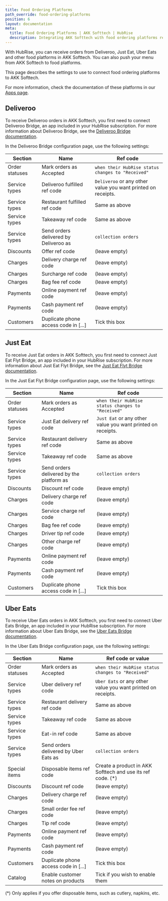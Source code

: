 ```yaml
---
title: Food Ordering Platforms
path_override: food-ordering-platforms
position: 6
layout: documentation
meta:
  title: Food Ordering Platforms | AKK Softtech | HubRise
  description: Integrating AKK Softtech with food ordering platforms requires you to specify particular ref codes in the configuration page of the delivery platform bridge.
---
```


With HubRise, you can receive orders from Deliveroo, Just Eat, Uber Eats and other food platforms in AKK Softtech. You can also push your menu from AKK Softtech to food platforms.

This page describes the settings to use to connect food ordering platforms to AKK Softtech.

For more information, check the documentation of these platforms in our [Apps page](/apps#food-ordering-platforms).

## Deliveroo

To receive Deliveroo orders in AKK Softtech, you first need to connect Deliveroo Bridge, an app included in your HubRise subscription. For more information about Deliveroo Bridge, see the [Deliveroo Bridge documentation](/apps/deliveroo/overview).

In the Deliveroo Bridge configuration page, use the following settings:

| Section        | Name                                  | Ref code                                                     |
| -------------- | ------------------------------------- | ------------------------------------------------------------ |
| Order statuses | Mark orders as Accepted               | `when their HubRise status changes to "Received"`            |
| Service types  | Deliveroo fulfilled ref code          | `Deliveroo` or any other value you want printed on receipts. |
| Service types  | Restaurant fulfilled ref code         | Same as above                                                |
| Service types  | Takeaway ref code                     | Same as above                                                |
| Service types  | Send orders delivered by Deliveroo as | `collection orders`                                          |
| Discounts      | Offer ref code                        | (leave empty)                                                |
| Charges        | Delivery charge ref code              | (leave empty)                                                |
| Charges        | Surcharge ref code                    | (leave empty)                                                |
| Charges        | Bag fee ref code                      | (leave empty)                                                |
| Payments       | Online payment ref code               | (leave empty)                                                |
| Payments       | Cash payment ref code                 | (leave empty)                                                |
| Customers      | Duplicate phone access code in [...]  | Tick this box                                                |

## Just Eat

To receive Just Eat orders in AKK Softtech, you first need to connect Just Eat Flyt Bridge, an app included in your HubRise subscription. For more information about Just Eat Flyt Bridge, see the [Just Eat Flyt Bridge documentation](/apps/just-eat-flyt/overview).

In the Just Eat Flyt Bridge configuration page, use the following settings:

| Section        | Name                                     | Ref code                                                    |
| -------------- | ---------------------------------------- | ----------------------------------------------------------- |
| Order statuses | Mark orders as Accepted                  | `when their HubRise status changes to "Received"`           |
| Service types  | Just Eat delivery ref code               | `Just Eat` or any other value you want printed on receipts. |
| Service types  | Restaurant delivery ref code             | Same as above                                               |
| Service types  | Takeaway ref code                        | Same as above                                               |
| Service types  | Send orders delivered by the platform as | `collection orders`                                         |
| Discounts      | Discount ref code                        | (leave empty)                                               |
| Charges        | Delivery charge ref code                 | (leave empty)                                               |
| Charges        | Service charge ref code                  | (leave empty)                                               |
| Charges        | Bag fee ref code                         | (leave empty)                                               |
| Charges        | Driver tip ref code                      | (leave empty)                                               |
| Charges        | Other charge ref code                    | (leave empty)                                               |
| Payments       | Online payment ref code                  | (leave empty)                                               |
| Payments       | Cash payment ref code                    | (leave empty)                                               |
| Customers      | Duplicate phone access code in [...]     | Tick this box                                               |

## Uber Eats

To receive Uber Eats orders in AKK Softtech, you first need to connect Uber Eats Bridge, an app included in your HubRise subscription. For more information about Uber Eats Bridge, see the [Uber Eats Bridge documentation](/apps/uber-eats/overview).

In the Uber Eats Bridge configuration page, use the following settings:

| Section        | Name                                  | Ref code or value                                            |
| -------------- | ------------------------------------- | ------------------------------------------------------------ |
| Order statuses | Mark orders as Accepted               | `when their HubRise status changes to "Received"`            |
| Service types  | Uber delivery ref code                | `Uber Eats` or any other value you want printed on receipts. |
| Service types  | Restaurant delivery ref code          | Same as above                                                |
| Service types  | Takeaway ref code                     | Same as above                                                |
| Service types  | Eat-in ref code                       | Same as above                                                |
| Service types  | Send orders delivered by Uber Eats as | `collection orders`                                          |
| Special items  | Disposable items ref code             | Create a product in AKK Softtech and use its ref code. (\*)  |
| Discounts      | Discount ref code                     | (leave empty)                                                |
| Charges        | Delivery charge ref code              | (leave empty)                                                |
| Charges        | Small order fee ref code              | (leave empty)                                                |
| Charges        | Tip ref code                          | (leave empty)                                                |
| Payments       | Online payment ref code               | (leave empty)                                                |
| Payments       | Cash payment ref code                 | (leave empty)                                                |
| Customers      | Duplicate phone access code in [...]  | Tick this box                                                |
| Catalog        | Enable customer notes on products     | Tick if you wish to enable them                              |

(\*) Only applies if you offer disposable items, such as cutlery, napkins, etc.
